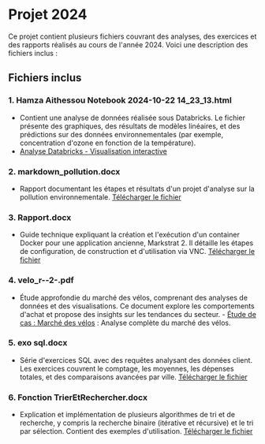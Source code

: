 # Projet 2024

Ce projet contient plusieurs fichiers couvrant des analyses, des exercices et des rapports réalisés au cours de l'année 2024. Voici une description des fichiers inclus :

## Fichiers inclus

### 1. **Hamza Aithessou Notebook 2024-10-22 14_23_13.html**
   - Contient une analyse de données réalisée sous Databricks. Le fichier présente des graphiques, des résultats de modèles linéaires, et des prédictions sur des données environnementales (par exemple, concentration d'ozone en fonction de la température).
   - [Analyse Databricks - Visualisation interactive](https://Hamza-mds.github.io/projet-2024/Hamza%20Aithessou%20Notebook%202024-10-22%2014_23_13.html)


### 2. **markdown_pollution.docx**
   - Rapport documentant les étapes et résultats d'un projet d'analyse sur la pollution environnementale. [Télécharger le fichier](markdown_pollution.docx)


### 3. **Rapport.docx**
   - Guide technique expliquant la création et l'exécution d'un container Docker pour une application ancienne, Markstrat 2. Il détaille les étapes de configuration, de construction et d'utilisation via VNC. [Télécharger le fichier](Rapport.docx)


### 4. **velo_r--2-.pdf**
   - Étude approfondie du marché des vélos, comprenant des analyses de données et des visualisations. Ce document explore les comportements d'achat et propose des insights sur les tendances du secteur. - [Étude de cas : Marché des vélos](velo_r--2-.pdf) : Analyse complète du marché des vélos.


### 5. **exo sql.docx**
   - Série d'exercices SQL avec des requêtes analysant des données client. Les exercices couvrent le comptage, les moyennes, les dépenses totales, et des comparaisons avancées par ville. [Télécharger le fichier](exo%20sql.docx)


### 6. **Fonction TrierEtRechercher.docx**
   - Explication et implémentation de plusieurs algorithmes de tri et de recherche, y compris la recherche binaire (itérative et récursive) et le tri par sélection. Contient des exemples d'utilisation. [Télécharger le fichier](Fonction%20TrierEtRechercher%20(1).docx)
